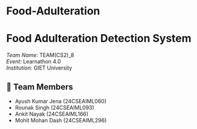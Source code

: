 # Food-Adulteration
# Food Adulteration Detection System

*Team Name:* TEAM(CS2)_8  
*Event:* Learnathon 4.0  
*Institution:* GIET University

## 👥 Team Members

- Ayush Kumar Jena (24CSEAIML060)  
- Rounak Singh (24CSEAIML093)  
- Ankit Nayak (24CSEAIML166)  
- Mohit Mohan Dash (24CSEAIML296)




